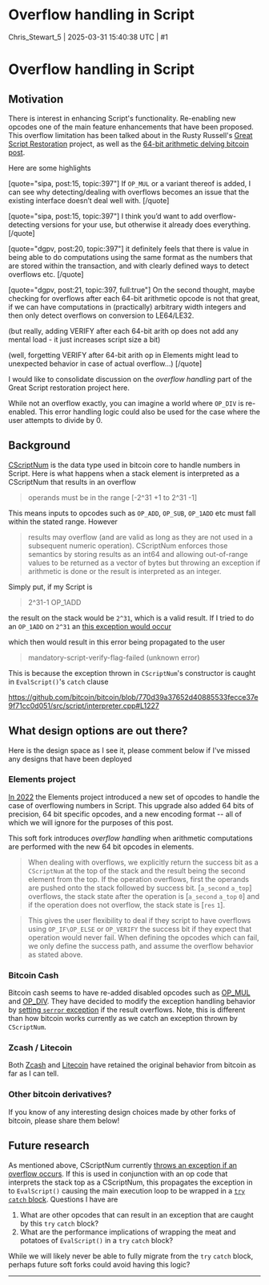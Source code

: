 # Overflow handling in Script

Chris_Stewart_5 | 2025-03-31 15:40:38 UTC | #1

# Overflow handling in Script

## Motivation

There is interest in enhancing Script's functionality. Re-enabling new opcodes one of the main feature enhancements that have been proposed. This overflow limitation has been talked about in the Rusty Russell's [Great Script Restoration](https://rusty.ozlabs.org/2023/12/30/arithmetic-opcodes.html) project, as well as the [64-bit arithmetic delving bitcoin post](https://delvingbitcoin.org/t/64-bit-arithmetic-soft-fork/397).

Here are some highlights

[quote="sipa, post:15, topic:397"]
If `OP_MUL` or a variant thereof is added, I can see why detecting/dealing with overflows becomes an issue that the existing interface doesn’t deal well with.
[/quote]

[quote="sipa, post:15, topic:397"]
I think you’d want to add overflow-detecting versions for your use, but otherwise it already does everything.
[/quote]

[quote="dgpv, post:20, topic:397"]
it definitely feels that there is value in being able to do computations using the same format as the numbers that are stored within the transaction, and with clearly defined ways to detect overflows etc.
[/quote]

[quote="dgpv, post:21, topic:397, full:true"]
On the second thought, maybe checking for overflows after each 64-bit arithmetic opcode is not that great, if we can have computations in (practically) arbitrary width integers and then only detect overflows on conversion to LE64/LE32.

(but really, adding VERIFY after each 64-bit arith op does not add any mental load - it just increases script size a bit)

(well, forgetting VERIFY after 64-bit arith op in Elements might lead to unexpected behavior in case of actual overflow…)
[/quote]

I would like to consolidate discussion on the _overflow handling_ part of the Great Script restoration project here.

While not an overflow exactly, you can imagine a world where `OP_DIV` is re-enabled. This error handling logic could also be used for the case where the user attempts to divide by 0.


## Background

[CScriptNum](https://github.com/bitcoin/bitcoin/blob/770d39a37652d40885533fecce37e9f71cc0d051/src/script/script.h#L226) is the data type used in bitcoin core to handle numbers in Script. Here is what happens when a stack element is interpreted as a CScriptNum that results in an overflow

>operands must be in the range [-2^31 +1 to 2^31 -1]

This means inputs to opcodes such as `OP_ADD`, `OP_SUB`, `OP_1ADD` etc must fall within the stated range. However

>results may overflow (and are valid as long as they are not used in a subsequent numeric operation). CScriptNum enforces those semantics by storing results as an int64 and allowing out-of-range values to be returned as a vector of bytes but throwing an exception if arithmetic is done or the result is interpreted as an integer.

Simply put, if my Script is 

> 2^31-1 OP_1ADD 

the result on the stack would be `2^31`, which is a valid result. If I tried to do an `OP_1ADD` on `2^31` an [this exception would occur](https://github.com/bitcoin/bitcoin/blob/770d39a37652d40885533fecce37e9f71cc0d051/src/script/script.h#L249)

which then would result in this error being propagated to the user

>mandatory-script-verify-flag-failed (unknown error)

This is because the exception thrown in `CScriptNum`'s constructor is caught in `EvalScript()`'s `catch` clause

https://github.com/bitcoin/bitcoin/blob/770d39a37652d40885533fecce37e9f71cc0d051/src/script/interpreter.cpp#L1227

## What design options are out there?

Here is the design space as I see it, please comment below if I've missed any designs that have been deployed

### Elements project
[In 2022](https://github.com/ElementsProject/elements/blob/811d8359600477b38088d12f7a686291fdad211f/doc/tapscript_opcodes.md#new-opcodes-for-additional-functionality) the Elements project introduced a new set of opcodes to handle the case of overflowing numbers in Script. This upgrade also added 64 bits of precision, 64 bit specific opcodes, and a new encoding format -- all of which we will ignore for the purposes of this post. 

This soft fork introduces _overflow handling_ when arithmetic computations are performed with the new 64 bit opcodes in elements.

>When dealing with overflows, we explicitly return the success bit as a `CScriptNum` at the top of the stack and the result being the second element from the top. If the operation overflows, first the operands are pushed onto the stack followed by success bit. [`a_second` `a_top`] overflows, the stack state after the operation is [`a_second` `a_top` `0`] and if the operation does not overflow, the stack state is [`res` `1`].

>This gives the user flexibility to deal if they script to have overflows using `OP_IF\OP_ELSE` or `OP_VERIFY` the success bit if they expect that operation would never fail. When defining the opcodes which can fail, we only define the success path, and assume the overflow behavior as stated above.

### Bitcoin Cash

Bitcoin cash seems to have re-added disabled opcodes such as [OP_MUL](https://gitlab.com/bitcoin-cash-node/bitcoin-cash-node/-/blob/master/src/script/interpreter.cpp#L884) and [OP_DIV](https://gitlab.com/bitcoin-cash-node/bitcoin-cash-node/-/blob/master/src/script/interpreter.cpp#L895). They have decided to modify the exception handling behavior by [setting `serror` exception](https://gitlab.com/bitcoin-cash-node/bitcoin-cash-node/-/blob/master/src/script/interpreter.cpp#L887) if the result overflows. Note, this is different than how bitcoin works currently as we catch an exception thrown by `CScriptNum`.

### Zcash / Litecoin

Both [Zcash](https://github.com/zcash/zcash/blob/a3435336b0c561799ac6805a27993eca3f9656df/src/script/script.h#L209) and [Litecoin](https://github.com/litecoin-project/litecoin/blob/5fba5ad7c13c59d1e0854dd51ac0c22bea68c8f8/src/script/script.h#L254) have retained the original behavior from bitcoin as far as I can tell.

### Other bitcoin derivatives?

If you know of any interesting design choices made by other forks of bitcoin, please share them below!

## Future research

As mentioned above, CScriptNum currently [throws an exception if an overflow occurs](https://github.com/bitcoin/bitcoin/blob/998386d4462f5e06412303ba559791da83b913fb/src/script/script.h#L249). If this is used in conjunction with an op code that interprets the stack top as a CScriptNum, this propagates the exception in to `EvalScript()` causing the main execution loop to be wrapped in a [`try` `catch` block](https://github.com/bitcoin/bitcoin/blob/998386d4462f5e06412303ba559791da83b913fb/src/script/interpreter.cpp#L1225). Questions I have are

1. What are other opcodes that can result in an exception that are caught by this `try` `catch` block?
2. What are the performance implications of wrapping the meat and potatoes of `EvalScript()` in a `try` `catch` block?

While we will likely never be able to fully migrate from the `try` `catch` block, perhaps future soft forks could avoid having this logic?

-------------------------


